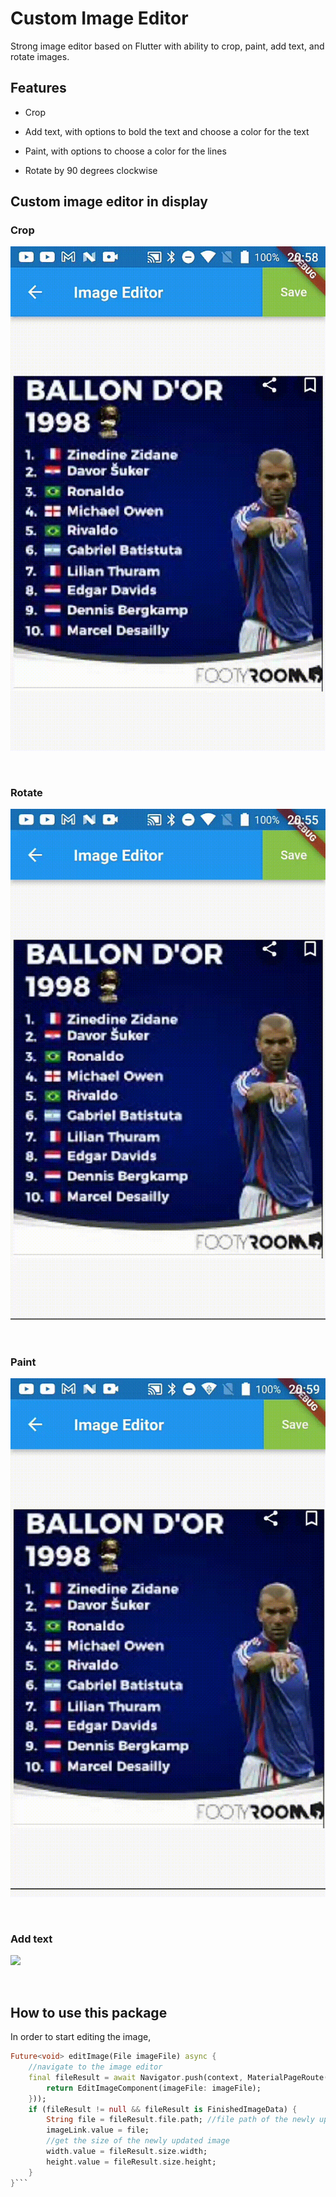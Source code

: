 # Custom Image Editor

Strong image editor based on Flutter with ability to crop, paint, add text, and rotate images.

## Features

* Crop

* Add text, with options to bold the text and choose a color for the text

* Paint, with options to choose a color for the lines

* Rotate by 90 degrees clockwise

## Custom image editor in display  

### Crop
![](https://github.com/joec05/files/blob/aec89a406e8a7ddaf79f7f79e738d9a203a3e276/custom_image_editor/crop.gif?raw=true)

<br />

### Rotate

![](https://github.com/joec05/files/blob/main/custom_image_editor/rotate.gif?raw=true)

<br />

### Paint

![](https://github.com/joec05/files/blob/main/custom_image_editor/paint.gif?raw=true)

<br />

### Add text

![](https://github.com/joec05/files/blob/main/custom_image_editor/add%20text.gif?raw=true)

<br />

## How to use this package

In order to start editing the image,

```dart
Future<void> editImage(File imageFile) async {
    //navigate to the image editor
    final fileResult = await Navigator.push(context, MaterialPageRoute(builder: (context) {
        return EditImageComponent(imageFile: imageFile);
    }));
    if (fileResult != null && fileResult is FinishedImageData) {
        String file = fileResult.file.path; //file path of the newly updated image
        imageLink.value = file;
        //get the size of the newly updated image
        width.value = fileResult.size.width;
        height.value = fileResult.size.height;
    }
}```

